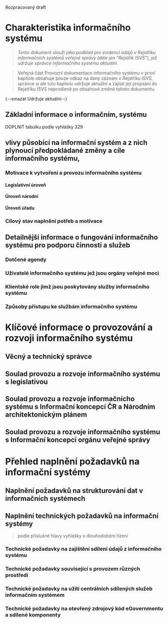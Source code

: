 Rozpracovaný draft


# Charakteristika informačního systému 

> _Tento dokument slouží jako podklad pro evidenci údajů v Rejstříku informačních systémů veřejné správy (dále jen "Rejstřík ISVS"), jež udržuje správce informačního systému aktuální._ 

> Veřejná část Provozní dokumentace informačního systému v první kapitole obsahuje pouze odkaz na daný záznam v Rejstříku ISVS, správce si ale tuto kapitolu udržuje aktuální a zajistí její propsání do Rejstříku ISVS neprodleně po obsahové změně tohoto dokumentu.

{--smazat Udržuje aktuální--}

## Základní informace o informačním, systému


DOPLNIT tabulku podle vyhlášky 329

## vlivy působící na informační systém a z nich plynoucí předpokládané změny a cíle informačního systému,

### Motivace k vytvoření a provozu informačního systému

#### Legislativní úroveň

#### Úroveň národní

#### Úroveň úřadu


### Cílový stav naplnění potřeb a motivace

## Detailnější informace o fungování informačního systému pro podporu činností a služeb

### Dotčené agendy

### Uživatelé informačního systému jež jsou orgány veřejné moci

### Klientské role jimž jsou poskytovány služby informačního systému

### Způsoby přístupu ke službám informačního systému

# Klíčové informace o provozování a rozvoji informačního systému

## Věcný a technický správce

## Soulad provozu a rozvoje informačního systému s legislativou

## Soulad provozu a rozvoje informačnícho systému s Informační koncepcí ČR a Národním architektonickým plánem

## Soulad provozu a rozvoje informačního systému s Informační koncepcí orgánu veřejné správy

# Přehled naplnění požadavků na informační systémy


## Naplnění požadavků na strukturování dat v informačních systémech

## Naplnění technických požadavků na informační systémy

> podle příslušné hlavy vyhlášky o dlouhodobém řízení



### Technické požadavky na zajištění sdílení údajů z informačního systému

### Technické požadavky související s provozem různých prostředí

### Technické požadavky na užití centrálních sdílených služeb informačním systémem

### Technické požadavky na otevřený zdrojový kód eGovernmentu a sdílené komponenty


<!--stackedit_data:
eyJkaXNjdXNzaW9ucyI6eyJMN0J0RE9OVXVJamxRSVVoIjp7In
RleHQiOiJDaGFyYWt0ZXJpc3Rpa2EgaW5mb3JtYcSNbsOtaG8g
c3lzdMOpbXUiLCJzdGFydCI6MjMsImVuZCI6NTl9fSwiY29tbW
VudHMiOnsiVzYxUXFVZEV3NHkxZWdjWCI6eyJkaXNjdXNzaW9u
SWQiOiJMN0J0RE9OVXVJamxRSVVoIiwic3ViIjoiZ286MTA2MD
I2MzQwMjI2MjM0OTQ2MTk0IiwidGV4dCI6Ik7DoXpldiBzZSBk
b3N0IGtyeWplIGEga8WZw63FvsOtIHogUklTVlMsIG5hIHByYW
Nvdm7DrSDDunJvdm5pIGJ5IHNlIHRvIGFzaSBtxJtsbyBqbWVu
b3ZhdCBqaW5haywgbmU/IiwiY3JlYXRlZCI6MTY3NjE4ODQ4OT
k0Mn19LCJoaXN0b3J5IjpbNTE4NzY5NTk3LC0xODY4OTQzMjgx
XX0=
-->